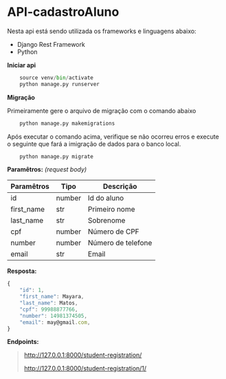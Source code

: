 # API-cadastroAluno

Nesta api está sendo utilizada os frameworks e linguagens abaixo:
- Django Rest Framework
- Python

**Iniciar api**

```python
    source venv/bin/activate
    python manage.py runserver
```

**Migração**

Primeiramente gere o arquivo de migração com o comando abaixo

```python
    python manage.py makemigrations
```

Após executar o comando acima, verifique se não ocorreu erros e execute o seguinte que fará a imigração de dados para o banco local.

```python
    python manage.py migrate
```


**Paramêtros:** _(request body)_


| Paramêtros |  Tipo  |     Descrição      |
|------------|--------|--------------------|
| id         | number | Id do aluno        |
| first_name | str    | Primeiro nome      |
| last_name  | str    | Sobrenome          |
| cpf        | number | Número de CPF      |
| number     | number | Número de telefone |
| email      | str    | Email              |

**Resposta:**

```javascript
{
    "id": 1,
    "first_name": Mayara,
    "last_name": Matos,
    "cpf": 99988877766,
    "number": 14981374505,
    "email": may@gmail.com,
}
```

**Endpoints:**
> http://127.0.0.1:8000/student-registration/
> 
> http://127.0.0.1:8000/student-registration/1/
